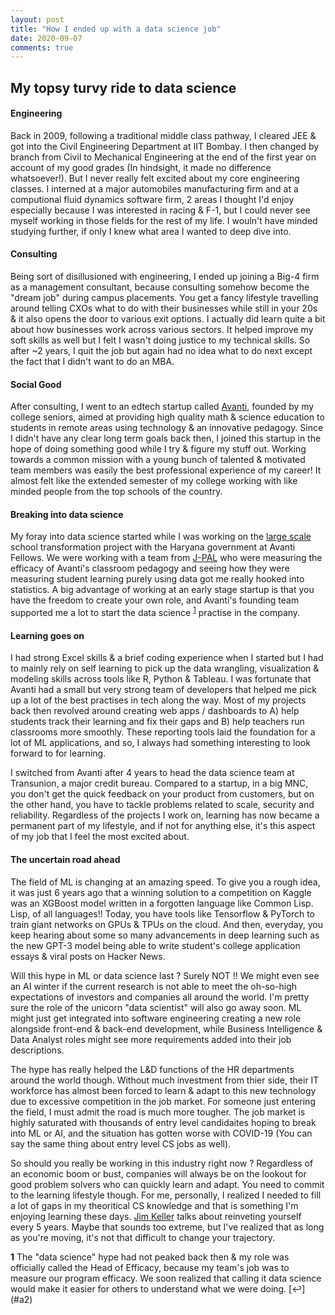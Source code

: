 ```yaml
---
layout: post
title: "How I ended up with a data science job"
date: 2020-09-07
comments: true
---
```


## My topsy turvy ride to data science

<!-- 

WARNING : This post is going to be fairly self indulgent. Read ahead at your own risk !

TL; DR : 

#### Step I : Engineering

Without being melodramatic, let me just say that growing up in a city like Bhopal in the 90s, you really only had 3 options to pick up a career after the Xth Board exams - engineering, medicine & commerce (& maybe law, depending on your social circle). Now, I was fairly good at both Maths & Biology at school, but A) because I scored 100% in my Maths Board <sup id="a1">[1](#f1)</sup> exams & B) because my parents studied a long time to become doctors, I ended taking the Maths & Science combination leading to engineering. Now I did attend a coaching class & studied hard for the JEE entrance exams, but right until I joined IIT Bombay, I had little to no idea what "engineering" really meant.


#### Step II : Only 2 branches in engineering

There is a popular but politically incorrect quote in engineering, but there really are only 2 fields in engineering - first is computer science, and the second is everything else. Now people may argue that there is cutting edge research happening in material sciences & nanotechnology, or in mechanical engineering with automotive cars, or in sustainabilty and energy tech, but when you boil down to it, the current progress in all these fields is driven by the advancements in computational science. There is an urgent need to fix the current higher education system & align the curriculum & the teaching capacity to what the modern engineering disciplines require. 

But ofcourse, I didn't understand any of this when I was in college. 
-->

#### Engineering

Back in 2009, following a traditional middle class pathway, I cleared JEE & got into the Civil Engineering Department at IIT Bombay. I then changed by branch from Civil to Mechanical Engineering at the end of the first year on account of my good grades (In hindsight, it made no difference whatsoever!). But I never really felt excited about my core engineering classes. I interned at a major automobiles manufacturing firm and at a computional fluid dynamics software firm, 2 areas I thought I'd enjoy especially because I was interested in racing & F-1, but I could never see myself working in those fields for the rest of my life. I wouln't have minded studying further, if only I knew what area I wanted to deep dive into.


#### Consulting

Being sort of disillusioned with engineering, I ended up joining a Big-4 firm as a management consultant, because consulting somehow become the "dream job" during campus placements. You get a fancy lifestyle travelling around telling CXOs what to do with their businesses while still in your 20s & it also opens the door to various exit options. I actually did learn quite a bit about how businesses work across various sectors. It helped improve my soft skills as well but I felt I wasn't doing justice to my technical skills. So after ~2 years, I quit the job but again had no idea what to do next except the fact that I didn't want to do an MBA. 


#### Social Good

After consulting, I went to an edtech startup called [Avanti](https://avanti.in/), founded by my college seniors, aimed at providing high quality math & science education to students in remote areas using technology & an innovative pedagogy. Since I didn't have any clear long term goals back then, I joined this startup in the hope of doing something good while I try & figure my stuff out. Working towards a common mission with a young bunch of talented & motivated team members was easily the best professional experience of my career! It almost felt like the extended semester of my college working with like minded people from the top schools of the country. 


#### Breaking into data science

My foray into data science started while I was working on the [large scale](https://youtu.be/FjJ-ifyBlY8) school transformation project with the Haryana government at Avanti Fellows. We were working with a team from [J-PAL]() who were measuring the efficacy of Avanti's classroom pedagogy and seeing how they were measuring student learning purely using data got me really hooked into statistics. A big advantage of working at an early stage startup is that you have the freedom to create your own role, and Avanti's founding team supported me a lot to start the data science <sup id="a2">[1](#f1)</sup> practise in the company. 

#### Learning goes on

I had strong Excel skills & a brief coding experience when I started but I had to mainly rely on self learning to pick up the data wrangling, visualization & modeling skills across tools like R, Python & Tableau. I was fortunate that Avanti had a small but very strong team of developers that helped me pick up a lot of the best practises in tech along the way. Most of my projects back then revolved around creating web apps / dashboards to A) help students track their learning and fix their gaps and B) help teachers run classrooms more smoothly. These reporting tools laid the foundation for a lot of ML applications, and so, I always had something interesting to look forward to for learning. 

I switched from Avanti after 4 years to head the data science team at Transunion, a major credit bureau. Compared to a startup, in a big MNC, you don't get the quick feedback on your product from customers, but on the other hand, you have to tackle problems related to scale, security and reliability. Regardless of the projects I work on, learning has now became a permanent part of my lifestyle, and if not for anything else, it's this aspect of my job that I feel the most excited about. 


#### The uncertain road ahead

The field of ML is changing at an amazing speed. To give you a rough idea, it was just 6 years ago that a winning solution to a competition on Kaggle was an XGBoost model written in a forgotten language like Common Lisp. Lisp, of all languages!! Today, you have tools like Tensorflow & PyTorch to train giant networks on GPUs & TPUs on the cloud. And then, everyday, you keep hearing about some so many advancements in deep learning such as the new GPT-3 model being able to write student's college application essays & viral posts on Hacker News.

Will this hype in ML or data science last ? Surely NOT !! We might even see an AI winter if the current research is not able to meet the oh-so-high expectations of investors and companies all around the world.
I'm pretty sure the role of the unicorn "data scientist" will also go away soon. ML might just get integrated into software engineering creating a new role alongside front-end & back-end development, while Business Intelligence & Data Analyst roles might see more requirements added into their job descriptions. 

The hype has really helped the L&D functions of the HR departments around the world though. Without much investment from thier side, their IT workforce has almost been  forced to learn & adapt to this new technology due to excessive competition in the job market. For someone just entering the field, I must admit the road is much more tougher. The job market is highly saturated with thousands of entry level candidaites hoping to break into ML or AI, and the situation has gotten worse with COVID-19 (You can say the same thing about entry level CS jobs as well).

So should you really be working in this industry right now ? Regardless of an economic boom or bust, companies will always be on the lookout for good problem solvers who can quickly learn and adapt. You need to commit to the learning lifestyle though. For me, personally, I realized I needed to fill a lot of gaps in my theoritical CS knowledge and that is something I'm enjoying learning these days. [Jim Keller](https://www.youtube.com/watch?v=Nb2tebYAaOA) talks about reinveting yourself every 5 years. Maybe that sounds too extreme, but I've realized that as long as you're moving, it's not that difficult to change your trajectory.




<!--
<b id="f1">1</b> Turns out you don't need to be a genius to score well in board exam math, almost half the questions are repeated from either previous year exams or from the leading refresher books. So, it's more about practise than ability [↩](#a1)
-->

<h7>
<b id="f1">1</b> The "data science" hype had not peaked back then & my role was officially called the Head of Efficacy, because my team's job was to measure our program efficacy. We soon realized that calling it data science would make it easier for others to understand what we were doing. [↩](#a2)
</h7>